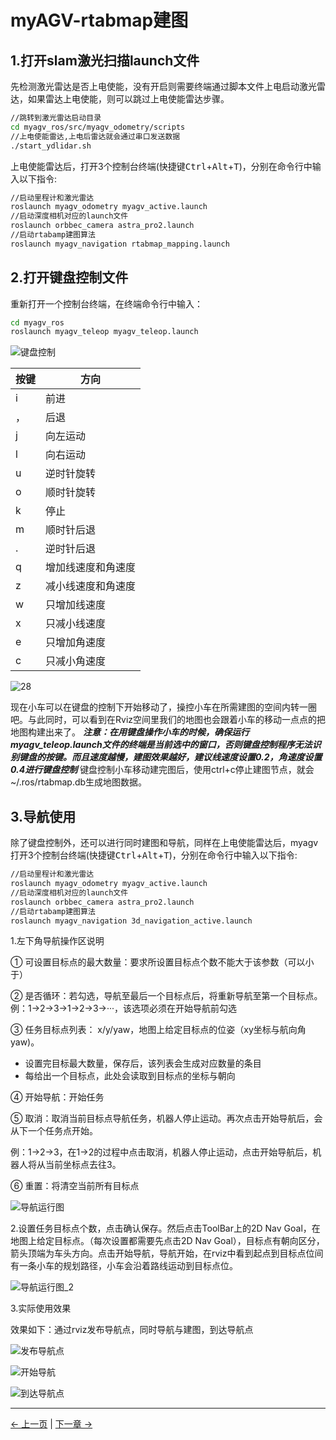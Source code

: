 # myAGV-rtabmap建图

## 1.打开slam激光扫描launch文件

先检测激光雷达是否上电使能，没有开启则需要终端通过脚本文件上电启动激光雷达，如果雷达上电使能，则可以跳过上电使能雷达步骤。

```bash
//跳转到激光雷达启动目录
cd myagv_ros/src/myagv_odometry/scripts
//上电使能雷达,上电后雷达就会通过串口发送数据
./start_ydlidar.sh
```

上电使能雷达后，打开3个控制台终端(快捷键<kbd>Ctrl</kbd>+<kbd>Alt</kbd>+<kbd>T</kbd>)，分别在命令行中输入以下指令:

```bash
//启动里程计和激光雷达
roslaunch myagv_odometry myagv_active.launch
//启动深度相机对应的launch文件
roslaunch orbbec_camera astra_pro2.launch
//启动rtabamp建图算法
roslaunch myagv_navigation rtabmap_mapping.launch
```

## 2.打开键盘控制文件

重新打开一个控制台终端，在终端命令行中输入：

```bash
cd myagv_ros
roslaunch myagv_teleop myagv_teleop.launch
```

![键盘控制](../../resources/6-SDKDevelopment/6-ROS/6.2/6.2.8/tele_control.png)

| 按键 | 方向               |
| ---- | ------------------ |
| i    | 前进               |
| ，   | 后退               |
| j    | 向左运动           |
| l    | 向右运动           |
| u    | 逆时针旋转         |
| o    | 顺时针旋转         |
| k    | 停止               |
| m    | 顺时针后退         |
| .    | 逆时针后退         |
| q    | 增加线速度和角速度 |
| z    | 减小线速度和角速度 |
| w    | 只增加线速度       |
| x    | 只减小线速度       |
| e    | 只增加角速度       |
| c    | 只减小角速度       |

![28](../../resources/6-SDKDevelopment/6-ROS/6.2/6.2.8/Rtabmap.png)

现在小车可以在键盘的控制下开始移动了，操控小车在所需建图的空间内转一圈吧。与此同时，可以看到在Rviz空间里我们的地图也会跟着小车的移动一点点的把地图构建出来了。
***注意：在用键盘操作小车的时候，确保运行myagv_teleop.launch文件的终端是当前选中的窗口，否则键盘控制程序无法识别键盘的按键。而且速度越慢，建图效果越好，建议线速度设置0.2，角速度设置0.4进行键盘控制***
键盘控制小车移动建完图后，使用ctrl+c停止建图节点，就会~/.ros/rtabmap.db生成地图数据。

## 3.导航使用

除了键盘控制外，还可以进行同时建图和导航，同样在上电使能雷达后，myagv打开3个控制台终端(快捷键<kbd>Ctrl</kbd>+<kbd>Alt</kbd>+<kbd>T</kbd>)，分别在命令行中输入以下指令:

```bash
//启动里程计和激光雷达
roslaunch myagv_odometry myagv_active.launch
//启动深度相机对应的launch文件
roslaunch orbbec_camera astra_pro2.launch
//启动rtabamp建图算法
roslaunch myagv_navigation 3d_navigation_active.launch
```

1.左下角导航操作区说明

① 可设置目标点的最大数量：要求所设置目标点个数不能大于该参数（可以小于）

② 是否循环：若勾选，导航至最后一个目标点后，将重新导航至第一个目标点。例：1->2->3->1->2->3->···，该选项必须在开始导航前勾选

③ 任务目标点列表： x/y/yaw，地图上给定目标点的位姿（xy坐标与航向角yaw)。

* 设置完目标最大数量，保存后，该列表会生成对应数量的条目
* 每给出一个目标点，此处会读取到目标点的坐标与朝向

④ 开始导航：开始任务

⑤ 取消：取消当前目标点导航任务，机器人停止运动。再次点击开始导航后，会从下一个任务点开始。

例：1->2->3，在1->2的过程中点击取消，机器人停止运动，点击开始导航后，机器人将从当前坐标点去往3。

⑥ 重置：将清空当前所有目标点

![导航运行图](../../resources/6-SDKDevelopment/6-ROS/6.2/6.2.8/navigation.png)

2.设置任务目标点个数，点击确认保存。然后点击ToolBar上的2D Nav Goal，在地图上给定目标点。（每次设置都需要先点击2D Nav Goal），目标点有朝向区分，箭头顶端为车头方向。点击开始导航，导航开始，在rviz中看到起点到目标点位间有一条小车的规划路径，小车会沿着路线运动到目标点位。

![导航运行图_2](../../resources/6-SDKDevelopment/6-ROS/6.2/6.2.8/navigation_2.png)

3.实际使用效果

效果如下：通过rviz发布导航点，同时导航与建图，到达导航点

![发布导航点](../../resources/6-SDKDevelopment/6-ROS/6.2/6.2.8/navigation_rtabmap1.png)

![开始导航](../../resources/6-SDKDevelopment/6-ROS/6.2/6.2.8/navigation_rtabmap2.png)

![到达导航点](../../resources/6-SDKDevelopment/6-ROS/6.2/6.2.8/navigation_rtabmap3.png)

---

[← 上一页](6.2.7-Navigation-Map_Navigation.md) | [下一章 →](../../7-ExamplesRobotsUsing/280pi.md)
